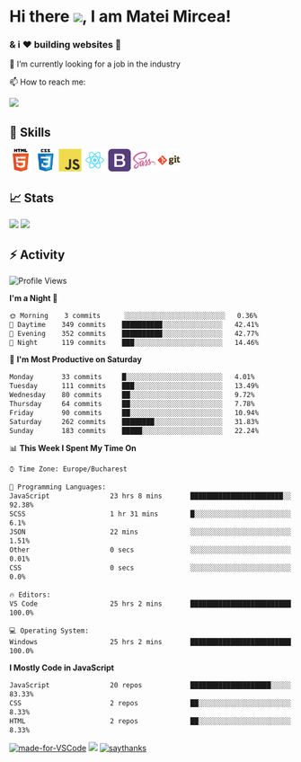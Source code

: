 # Hi there <img src="https://raw.githubusercontent.com/MartinHeinz/MartinHeinz/master/wave.gif" width="30px">, I am Matei Mircea!
### & i ❤️ building websites 🙌

🔭 I’m currently looking for a job in the industry

📫 How to reach me:

<a href="https://www.linkedin.com/in/mateimircea/">
  <img src="https://img.shields.io/badge/--linkedin?label=LinkedIn&logo=LinkedIn&style=social" />
<a>
 
 
## 🚀 Skills 
<div display="inline">
<img alt="HTML5" width="40px" src="https://raw.githubusercontent.com/github/explore/80688e429a7d4ef2fca1e82350fe8e3517d3494d/topics/html/html.png" />
<img alt="CSS3" width="40px" src="https://raw.githubusercontent.com/github/explore/80688e429a7d4ef2fca1e82350fe8e3517d3494d/topics/css/css.png" />
<img alt="JavaScript" width="40px" src="https://raw.githubusercontent.com/github/explore/80688e429a7d4ef2fca1e82350fe8e3517d3494d/topics/javascript/javascript.png" />
<img alt="React" width="40px" src="https://raw.githubusercontent.com/github/explore/80688e429a7d4ef2fca1e82350fe8e3517d3494d/topics/react/react.png" />
<img alt="bootstrap" width="40px" src="https://raw.githubusercontent.com/github/explore/78df643247d429f6cc873026c0622819ad797942/topics/bootstrap/bootstrap.png" />
<img alt="Sass" width="40px" src="https://raw.githubusercontent.com/github/explore/80688e429a7d4ef2fca1e82350fe8e3517d3494d/topics/sass/sass.png" />
<img alt="Git" width="40px" src="https://raw.githubusercontent.com/github/explore/80688e429a7d4ef2fca1e82350fe8e3517d3494d/topics/git/git.png" />
<div>


## 📈 Stats 
<div display="inline">
<img src="https://github-readme-stats.vercel.app/api/top-langs/?username=Matei87&theme=radical&show_icons=true" />
<img src="https://github-readme-stats.vercel.app/api?username=Matei87&theme=radical&show_icons=true" />
<div>


## :zap: Activity
<!--START_SECTION:waka-->
![Profile Views](http://img.shields.io/badge/Profile%20Views-10-blue)

**I'm a Night 🦉** 

```text
🌞 Morning    3 commits      ░░░░░░░░░░░░░░░░░░░░░░░░░   0.36% 
🌆 Daytime    349 commits    ██████████░░░░░░░░░░░░░░░   42.41% 
🌃 Evening    352 commits    ██████████░░░░░░░░░░░░░░░   42.77% 
🌙 Night      119 commits    ███░░░░░░░░░░░░░░░░░░░░░░   14.46%

```
📅 **I'm Most Productive on Saturday** 

```text
Monday       33 commits     █░░░░░░░░░░░░░░░░░░░░░░░░   4.01% 
Tuesday      111 commits    ███░░░░░░░░░░░░░░░░░░░░░░   13.49% 
Wednesday    80 commits     ██░░░░░░░░░░░░░░░░░░░░░░░   9.72% 
Thursday     64 commits     ██░░░░░░░░░░░░░░░░░░░░░░░   7.78% 
Friday       90 commits     ██░░░░░░░░░░░░░░░░░░░░░░░   10.94% 
Saturday     262 commits    ████████░░░░░░░░░░░░░░░░░   31.83% 
Sunday       183 commits    █████░░░░░░░░░░░░░░░░░░░░   22.24%

```


📊 **This Week I Spent My Time On** 

```text
⌚︎ Time Zone: Europe/Bucharest

💬 Programming Languages: 
JavaScript               23 hrs 8 mins       ███████████████████████░░   92.38% 
SCSS                     1 hr 31 mins        █░░░░░░░░░░░░░░░░░░░░░░░░   6.1% 
JSON                     22 mins             ░░░░░░░░░░░░░░░░░░░░░░░░░   1.51% 
Other                    0 secs              ░░░░░░░░░░░░░░░░░░░░░░░░░   0.01% 
CSS                      0 secs              ░░░░░░░░░░░░░░░░░░░░░░░░░   0.0%

🔥 Editors: 
VS Code                  25 hrs 2 mins       █████████████████████████   100.0%

💻 Operating System: 
Windows                  25 hrs 2 mins       █████████████████████████   100.0%

```

**I Mostly Code in JavaScript** 

```text
JavaScript               20 repos            ████████████████████░░░░░   83.33% 
CSS                      2 repos             ██░░░░░░░░░░░░░░░░░░░░░░░   8.33% 
HTML                     2 repos             ██░░░░░░░░░░░░░░░░░░░░░░░   8.33%

```



<!--END_SECTION:waka-->
  
  
  

[![made-for-VSCode](https://img.shields.io/badge/Made%20for-VSCode-1f425f.svg)](https://code.visualstudio.com/)
<img src="https://img.shields.io/badge/MADE%20WITH%20%E2%9D%A4%EF%B8%8F%20IN-ROMANIA-%23CD0000?style=for-the-badge" />
[![saythanks](https://img.shields.io/badge/say-thanks-ff69b4.svg)](https://saythanks.io/to/kennethreitz)
